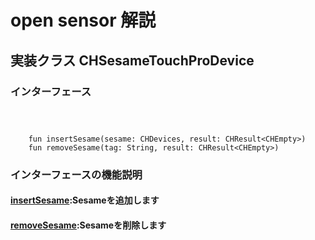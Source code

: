 #   open sensor   解説
## 実装クラス CHSesameTouchProDevice
### インターフェース


```agsl
   
  
    
    fun insertSesame(sesame: CHDevices, result: CHResult<CHEmpty>)
    fun removeSesame(tag: String, result: CHResult<CHEmpty>)
```
### インターフェースの機能説明



####  [insertSesame](../touch/add_sesame_jp.md):Sesameを追加します
####  [removeSesame](../touch/remove_sesame_jp.md):Sesameを削除します








